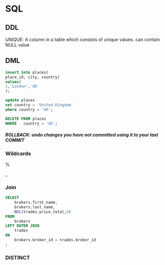 # SQL

## DDL

UNIQUE: A column in a table which consists of unique values. can contain NULL value

## DML

```sql
insert into places(
place_id, city, country) 
values(
1,'London','UK'
);

update places
set country = 'United Kingdom' 
where country = 'UK';

DELETE FROM places
WHERE	country = 'UK';

```

##### ROLLBACK: undo changes you have not committed using it to your last COMMIT

### Wildcards

%

_

### Join

```SQL
SELECT
	brokers.first_name,
	brokers.last_name,
	NVL(trades.price_total,0)
FROM
	brokers
LEFT OUTER JOIN
	trades
ON
	brokers.broker_id = trades.broker_id
;
```

### DISTINCT